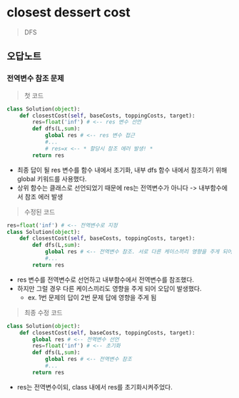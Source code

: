# closest dessert cost

> DFS

## 오답노트

### 전역변수 참조 문제

> 첫 코드

```py
class Solution(object):
    def closestCost(self, baseCosts, toppingCosts, target):
        res=float('inf') # <-- res 변수 선언
        def dfs(L,sum):
            global res # <-- res 변수 접근
            #...
            # res=x <-- * 할당시 참조 에러 발생! *
        return res
```

- 최종 답이 될 res 변수를 함수 내에서 초기화, 내부 dfs 함수 내에서 참조하기 위해 global 키워드를 사용했다.
- 상위 함수는 클래스로 선언되었기 때문에 res는 전역변수가 아니다 -> 내부함수에서 참조 에러 발생

> 수정된 코드

```py
res=float('inf') # <-- 전역변수로 지정
class Solution(object):
    def closestCost(self, baseCosts, toppingCosts, target):
        def dfs(L,sum):
            global res # <-- 전역변수 참조. 서로 다른 케이스끼리 영향을 주게 되어 오답
            #...
        return res
```

- res 변수를 전역변수로 선언하고 내부함수에서 전역변수를 참조했다.
- 하지만 그럴 경우 다른 케이스끼리도 영향을 주게 되어 오답이 발생했다.
  - ex. 1번 문제의 답이 2번 문제 답에 영향을 주게 됨

> 최종 수정 코드

```py
class Solution(object):
    def closestCost(self, baseCosts, toppingCosts, target):
        global res # <-- 전역변수 선언
        res=float('inf') # <-- 초기화
        def dfs(L,sum):
            global res # <-- 전역변수 참조
            #...
        return res
```

- res는 전역변수이되, class 내에서 res를 초기화시켜주었다.

